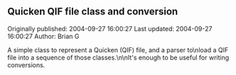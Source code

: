 ## Quicken QIF file class and conversion 
Originally published: 2004-09-27 16:00:27 
Last updated: 2004-09-27 16:00:27 
Author: Brian G 
 
A simple class to represent a Quicken (QIF) file, and a parser to\nload a QIF file into a sequence of those classes.\n\nIt's enough to be useful for writing conversions.